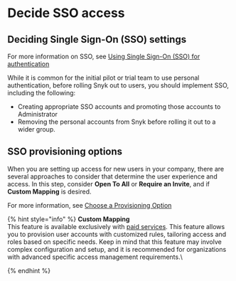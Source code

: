# Decide SSO access

## Deciding Single Sign-On (SSO) settings

For more information on SSO, see [Using Single Sign-On (SSO) for authentication](../../../enterprise-configurations/using-single-sign-on-sso-for-authentication/)&#x20;

While it is common for the initial pilot or trial team to use personal authentication, before rolling Snyk out to users, you should implement SSO, including the following:

* Creating appropriate SSO accounts and promoting those accounts to Administrator
* Removing the personal accounts from Snyk before rolling it out to a wider group.

## SSO provisioning options

When you are setting up access for new users in your company, there are several approaches to consider that determine the user experience and access. In this step, consider **Open To All** or **Require an Invite**, and if **Custom Mapping** is desired.

For more information, see [Choose a Provisioning Option](../../../enterprise-configurations/using-single-sign-on-sso-for-authentication/choose-a-provisioning-option.md)

{% hint style="info" %}
**Custom Mapping**\
This feature is available exclusively with [paid services](broken-reference). This feature allows you to provision user accounts with customized rules, tailoring access and roles based on specific needs. Keep in mind that this feature may involve complex configuration and setup, and it is recommended for organizations with advanced specific access management requirements.\

{% endhint %}

####

